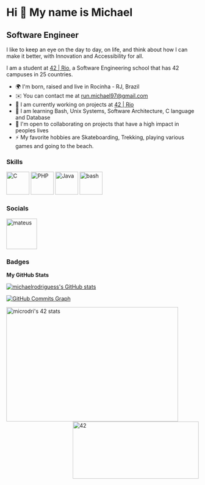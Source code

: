 Hi 👋 My name is Michael
==========================

Software Engineer
-----------------

I like to keep an eye on the day to day, on life, and think about how I can make it better, with Innovation and Accessibility for all.

I am a student at [42 | Rio](https://42.rio/), a Software Engineering school that has 42 campuses in 25 countries.

* 🌍  I'm born, raised and live in Rocinha - RJ, Brazil
* ✉️  You can contact me at [run.michael97@gmail.com](mailto:run.michael97@gmail.com)
* 🚀  I am currently working on projects at [42 | Rio](https://42.rio/)
* 🧠  I am learning Bash, Unix Systems, Software Architecture, C language and Database 
* 🤝  I'm open to collaborating on projects that have a high impact in peoples lives
* ⚡  My favorite hobbies are Skateboarding, Trekking, playing various games and going to the beach.

### Skills

<p align="left">
<a href="https://docs.microsoft.com/en-us/cpp/?view=msvc-170" target="_blank" rel="noreferrer"><img src="https://raw.githubusercontent.com/danielcranney/readme-generator/main/public/icons/skills/c-colored.svg" width="60" height="60" alt="C" /></a>
<a href="https://www.php.net/" target="_blank" rel="noreferrer"><img src="https://raw.githubusercontent.com/danielcranney/readme-generator/main/public/icons/skills/php-colored.svg" width="60" height="60" alt="PHP" /></a>
<a href="https://www.oracle.com/java/" target="_blank" rel="noreferrer"><img src="https://raw.githubusercontent.com/danielcranney/readme-generator/main/public/icons/skills/java-colored.svg" width="60" height="60" alt="Java" /></a>
<a href="https://www.gnu.org/software/bash/" target="_blank"> <img src="https://upload.wikimedia.org/wikipedia/commons/4/4b/Bash_Logo_Colored.svg" alt="bash" width="60" height="60"/></a>
</p>


### Socials

<p align="left">
<a href="https://www.linkedin.com/in/michael-rodrigues-0485b7205" target="blank"><img align="center" src="https://upload.wikimedia.org/wikipedia/commons/0/01/LinkedIn_Logo.svg" alt="mateus" height="80" width="80" /></a>

  
### Badges  
<b>My GitHub Stats</b>

<a href="http://www.github.com/michaelrodriguess"><img src="https://github-readme-stats.vercel.app/api?username=michaelrodriguess&show_icons=true&hide=&count_private=true&title_color=0891b2&text_color=ffffff&icon_color=0891b2&bg_color=1c1917&hide_border=true&show_icons=true" alt="michaelrodriguess's GitHub stats" /></a>

<a href="http://www.github.com/michaelrodriguess"><img src="https://activity-graph.herokuapp.com/graph?username=michaelrodriguess&bg_color=1c1917&color=ffffff&line=0891b2&point=ffffff&area_color=1c1917&area=true&hide_border=true&custom_title=GitHub%20Commits%20Graph" alt="GitHub Commits Graph" /></a>
  
<a href="https://github.com/JaeSeoKim/badge42"><img width="450px" height="300px" align="left" src="https://badge42.vercel.app/api/v2/cl5zpvz11000609juhzeloxyd/stats?cursusId=21&coalitionId=piscine" alt="microdri's 42 stats" /></a>
  
<img alt="42" width="330px" height="150px" align="right" src="https://media3.giphy.com/media/cHzAg7giANhtL2Rair/giphy.gif?cid=ecf05e479fbpzgnk8f96m43cgwul18qxvu8s8gduyn0cdej7&rid=giphy.gif&ct=s">
<div width="100%" align="center"></div><br /><br /><br /><br /><br /><br /><br />
